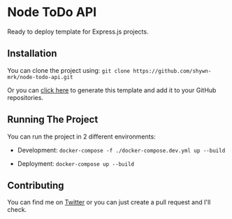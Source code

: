 # Node ToDo API
Ready to deploy template for Express.js projects.

## Installation
You can clone the project using:
`git clone https://github.com/shywn-mrk/node-todo-api.git`

Or you can [click here](https://github.com/shywn-mrk/node-todo-api/generate) to generate this template and add it to your GitHub repositories.

## Running The Project
You can run the project in 2 different environments:

- Development:
`docker-compose -f ./docker-compose.dev.yml up --build`

- Deployment:
`docker-compose up --build`

## Contributing
You can find me on [Twitter](https://twitter.com/shywn_mrk) or you can just create a pull request and I'll check.
